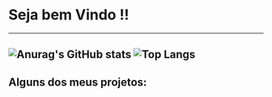 # Seja bem Vindo !!
---
![Anurag's GitHub stats](https://github-readme-stats.vercel.app/api?username=CarHSmig&show_icons=true&theme=tokyonight)
![Top Langs](https://github-readme-stats.vercel.app/api/top-langs/?username=CarHSmig&layout=compact&theme=tokyonight)
---
## Alguns dos meus projetos: 
